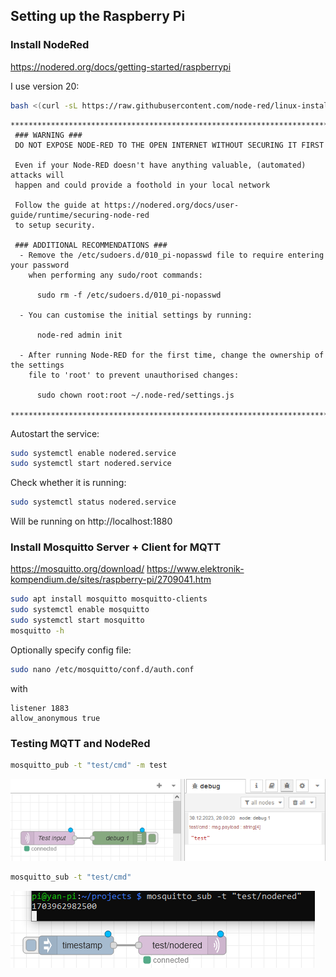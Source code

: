 ## Setting up the Raspberry Pi

### Install NodeRed

https://nodered.org/docs/getting-started/raspberrypi

I use version 20:

```bash
bash <(curl -sL https://raw.githubusercontent.com/node-red/linux-installers/master/deb/update-nodejs-and-nodered) --node20
```

```
**********************************************************************************
 ### WARNING ###
 DO NOT EXPOSE NODE-RED TO THE OPEN INTERNET WITHOUT SECURING IT FIRST

 Even if your Node-RED doesn't have anything valuable, (automated) attacks will
 happen and could provide a foothold in your local network

 Follow the guide at https://nodered.org/docs/user-guide/runtime/securing-node-red
 to setup security.

 ### ADDITIONAL RECOMMENDATIONS ###
  - Remove the /etc/sudoers.d/010_pi-nopasswd file to require entering your password
    when performing any sudo/root commands:

      sudo rm -f /etc/sudoers.d/010_pi-nopasswd

  - You can customise the initial settings by running:

      node-red admin init

  - After running Node-RED for the first time, change the ownership of the settings
    file to 'root' to prevent unauthorised changes:

      sudo chown root:root ~/.node-red/settings.js

**********************************************************************************
```

Autostart the service:

```bash
sudo systemctl enable nodered.service
sudo systemctl start nodered.service
```

Check whether it is running:

```bash
sudo systemctl status nodered.service
```

Will be running on http://localhost:1880

### Install Mosquitto Server + Client for MQTT

https://mosquitto.org/download/
https://www.elektronik-kompendium.de/sites/raspberry-pi/2709041.htm

```bash
sudo apt install mosquitto mosquitto-clients
sudo systemctl enable mosquitto
sudo systemctl start mosquitto
mosquitto -h
```

Optionally specify config file:

```bash
sudo nano /etc/mosquitto/conf.d/auth.conf
```

with

```
listener 1883
allow_anonymous true
```

### Testing MQTT and NodeRed

```bash
mosquitto_pub -t "test/cmd" -m test
```

![mosquitto node red debug message received](mosquitto-node-red-debug-message-received.png)

```bash
mosquitto_sub -t "test/cmd"
```

![mosquitto node red debug message sent to cmd](mosquitto-node-red-debug-message-sent-to-cmd.png)
